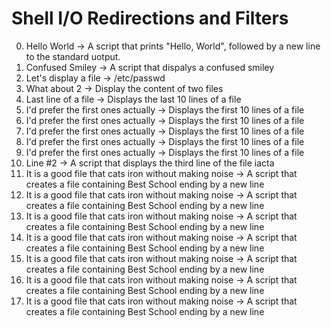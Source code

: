 # Shell I/O Redirections and Filters
0. Hello World -> A script that prints "Hello, World", followed by a new line to the standard uotput.
1. Confused Smiley -> A script that dispalys a confused smiley
2. Let's display a file -> /etc/passwd
3. What about 2 -> Display the content of two files
4. Last line of a file -> Displays the last 10 lines of a file
5. I'd prefer the first ones actually -> Displays the first 10 lines of a file
5. I'd prefer the first ones actually -> Displays the first 10 lines of a file
5. I'd prefer the first ones actually -> Displays the first 10 lines of a file
5. I'd prefer the first ones actually -> Displays the first 10 lines of a file
5. I'd prefer the first ones actually -> Displays the first 10 lines of a file
6. Line #2 -> A script that displays the third line of the file iacta
7. It is a good file that cats iron without making noise -> A script that creates a file containing Best School ending by a new line
7. It is a good file that cats iron without making noise -> A script that creates a file containing Best School ending by a new line
7. It is a good file that cats iron without making noise -> A script that creates a file containing Best School ending by a new line
7. It is a good file that cats iron without making noise -> A script that creates a file containing Best School ending by a new line
7. It is a good file that cats iron without making noise -> A script that creates a file containing Best School ending by a new line
7. It is a good file that cats iron without making noise -> A script that creates a file containing Best School ending by a new line
7. It is a good file that cats iron without making noise -> A script that creates a file containing Best School ending by a new line


